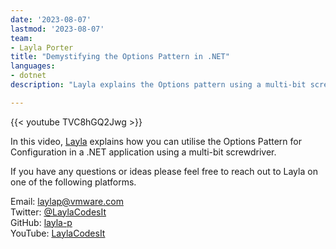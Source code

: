 ```yaml
---
date: '2023-08-07'
lastmod: '2023-08-07'
team:
- Layla Porter
title: "Demystifying the Options Pattern in .NET"
languages:
- dotnet
description: "Layla explains the Options pattern using a multi-bit screwdriver."

---
```


{{< youtube TVC8hGQ2Jwg >}}

In this video, [Layla](https://tanzu.vmware.com/developer/team/layla-porter/) explains how you can utilise the Options Pattern for Configuration in a .NET application using a multi-bit screwdriver.

If you have any questions or ideas please feel free to reach out to Layla on one of the following platforms.

Email: laylap@vmware.com  
Twitter: [@LaylaCodesIt](http://twitter.com/laylacodesit)  
GitHub: [layla-p](https://github.com/Layla-P)  
YouTube: [LaylaCodesIt](https://www.youtube.com/channel/UCrgujxhBlukMz4YH-o1cogQ)


